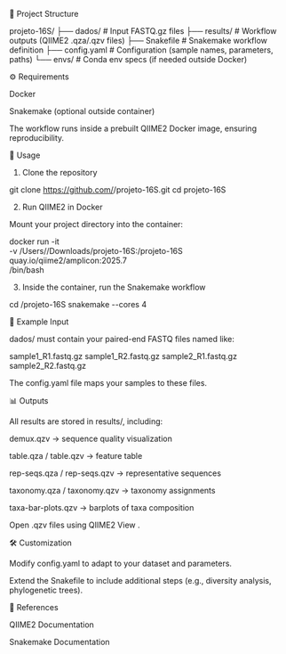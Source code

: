 📂 Project Structure

projeto-16S/
├── dados/               # Input FASTQ.gz files
├── results/             # Workflow outputs (QIIME2 .qza/.qzv files)
├── Snakefile            # Snakemake workflow definition
├── config.yaml          # Configuration (sample names, parameters, paths)
└── envs/                # Conda env specs (if needed outside Docker)

⚙️ Requirements

Docker

Snakemake
 (optional outside container)

The workflow runs inside a prebuilt QIIME2 Docker image, ensuring reproducibility.

🚀 Usage
1. Clone the repository

git clone https://github.com/<your-username>/projeto-16S.git
cd projeto-16S

2. Run QIIME2 in Docker

Mount your project directory into the container:

docker run -it \
  -v /Users/<your-user>/Downloads/projeto-16S:/projeto-16S \
  quay.io/qiime2/amplicon:2025.7 \
  /bin/bash

3. Inside the container, run the Snakemake workflow

cd /projeto-16S
snakemake --cores 4

🧪 Example Input

dados/ must contain your paired-end FASTQ files named like:

sample1_R1.fastq.gz
sample1_R2.fastq.gz
sample2_R1.fastq.gz
sample2_R2.fastq.gz

The config.yaml file maps your samples to these files.

📊 Outputs

All results are stored in results/, including:

demux.qzv → sequence quality visualization

table.qza / table.qzv → feature table

rep-seqs.qza / rep-seqs.qzv → representative sequences

taxonomy.qza / taxonomy.qzv → taxonomy assignments

taxa-bar-plots.qzv → barplots of taxa composition

Open .qzv files using QIIME2 View
.

🛠️ Customization

Modify config.yaml to adapt to your dataset and parameters.

Extend the Snakefile to include additional steps (e.g., diversity analysis, phylogenetic trees).

📖 References

QIIME2 Documentation

Snakemake Documentation
